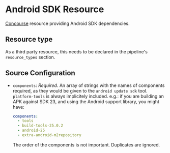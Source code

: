 # Android SDK Resource

[Concourse](https://concourse.ci) resource providing Android SDK dependencies.

## Resource type

As a third party resource, this needs to be declared in the pipeline's
`resource_types` section.


## Source Configuration

* `components`: *Required.* An array of strings with the names of components
  required, as they would be given to the `android update sdk` tool.
  `platform-tools` is always implicitely included. e.g.: if you are building
  an APK against SDK 23, and using the Android support library, you might have:

  ```yaml
  components:
    - tools
    - build-tools-25.0.2
    - android-25
    - extra-android-m2repository
  ```

  The order of the components is not important. Duplicates are ignored.
